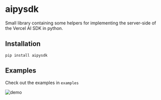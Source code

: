 # aipysdk

Small library containing some helpers for implementing the server-side of the Vercel AI SDK in python.

## Installation

`pip install aipysdk`

## Examples

Check out the examples in `examples`

![demo](https://github.com/vercel/community/assets/102814897/213c413b-0c40-4c8a-ba26-d8b5f430f43d)
